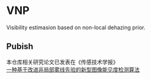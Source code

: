 # VNP
Visibility estimasion based on non-local dehazing prior.

## Pubish  
本仓库相关研究论文已发表在《传感技术学报》  
[一种基于改进非局部雾线先验的新型图像能见度检测算法](http://chinatransducers.seu.edu.cn/ch/reader/view_abstract.aspx?file_no=cg210447&flag=1)
